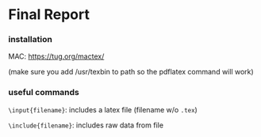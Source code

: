 # Final Report

### installation


MAC: https://tug.org/mactex/

(make sure you add /usr/texbin to path so the pdflatex command will work)


### useful commands


`\input{filename}`: includes a latex file (filename w/o `.tex`)

`\include{filename}`: includes raw data from file